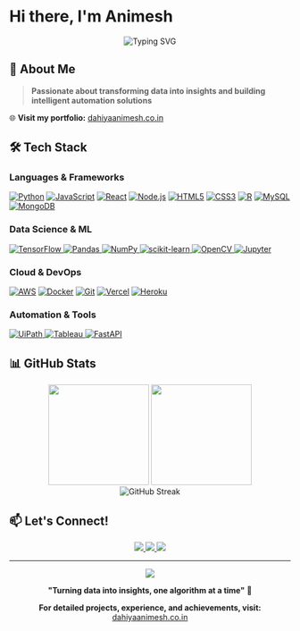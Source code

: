 # Hi there, I'm Animesh

<div align="center">
  <img src="https://readme-typing-svg.herokuapp.com?font=Fira+Code&size=30&duration=3000&pause=1000&color=3B82F6&center=true&vCenter=true&width=600&lines=Data+Science+Engineer;Automation+Specialist;Full-Stack+Developer;AI%2FML+Enthusiast" alt="Typing SVG" />
</div>

## 🚀 About Me

> **Passionate about transforming data into insights and building intelligent automation solutions**

🌐 **Visit my portfolio:** [dahiyaanimesh.co.in](https://dahiyaanimesh.co.in)

## 🛠️ Tech Stack

### **Languages & Frameworks**
<p align="left">
  <a href="https://python.org" target="_blank"><img src="https://skillicons.dev/icons?i=python" alt="Python" /></a>
  <a href="https://developer.mozilla.org/en-US/docs/Web/JavaScript" target="_blank"><img src="https://skillicons.dev/icons?i=javascript" alt="JavaScript" /></a>
  <a href="https://reactjs.org" target="_blank"><img src="https://skillicons.dev/icons?i=react" alt="React" /></a>
  <a href="https://nodejs.org" target="_blank"><img src="https://skillicons.dev/icons?i=nodejs" alt="Node.js" /></a>
  <a href="https://developer.mozilla.org/en-US/docs/Web/HTML" target="_blank"><img src="https://skillicons.dev/icons?i=html" alt="HTML5" /></a>
  <a href="https://developer.mozilla.org/en-US/docs/Web/CSS" target="_blank"><img src="https://skillicons.dev/icons?i=css" alt="CSS3" /></a>
  <a href="https://www.r-project.org" target="_blank"><img src="https://skillicons.dev/icons?i=r" alt="R" /></a>
  <a href="https://www.mysql.com" target="_blank"><img src="https://skillicons.dev/icons?i=mysql" alt="MySQL" /></a>
  <a href="https://www.mongodb.com" target="_blank"><img src="https://skillicons.dev/icons?i=mongodb" alt="MongoDB" /></a>
</p>

### **Data Science & ML**
<p align="left">
  <a href="https://tensorflow.org" target="_blank">
    <img src="https://img.shields.io/badge/TensorFlow-FF6F00?style=for-the-badge&logo=tensorflow&logoColor=white" alt="TensorFlow" />
  </a>
  <a href="https://pandas.pydata.org" target="_blank">
    <img src="https://img.shields.io/badge/Pandas-150458?style=for-the-badge&logo=pandas&logoColor=white" alt="Pandas" />
  </a>
  <a href="https://numpy.org" target="_blank">
    <img src="https://img.shields.io/badge/NumPy-013243?style=for-the-badge&logo=numpy&logoColor=white" alt="NumPy" />
  </a>
  <a href="https://scikit-learn.org" target="_blank">
    <img src="https://img.shields.io/badge/scikit--learn-F7931E?style=for-the-badge&logo=scikit-learn&logoColor=white" alt="scikit-learn" />
  </a>
  <a href="https://opencv.org" target="_blank">
    <img src="https://img.shields.io/badge/OpenCV-27338e?style=for-the-badge&logo=OpenCV&logoColor=white" alt="OpenCV" />
  </a>
  <a href="https://jupyter.org" target="_blank">
    <img src="https://img.shields.io/badge/Jupyter-F37626?style=for-the-badge&logo=Jupyter&logoColor=white" alt="Jupyter" />
  </a>
</p>

### **Cloud & DevOps**
<p align="left">
  <a href="https://aws.amazon.com" target="_blank"><img src="https://skillicons.dev/icons?i=aws" alt="AWS" /></a>
  <a href="https://www.docker.com" target="_blank"><img src="https://skillicons.dev/icons?i=docker" alt="Docker" /></a>
  <a href="https://git-scm.com" target="_blank"><img src="https://skillicons.dev/icons?i=git" alt="Git" /></a>
  <a href="https://vercel.com" target="_blank"><img src="https://skillicons.dev/icons?i=vercel" alt="Vercel" /></a>
  <a href="https://www.heroku.com" target="_blank"><img src="https://skillicons.dev/icons?i=heroku" alt="Heroku" /></a>
</p>

### **Automation & Tools**
<p align="left">
  <a href="https://www.uipath.com" target="_blank">
    <img src="https://img.shields.io/badge/UiPath-FA4616?style=for-the-badge&logo=uipath&logoColor=white" alt="UiPath" />
  </a>
  <a href="https://www.tableau.com" target="_blank">
    <img src="https://img.shields.io/badge/Tableau-E97627?style=for-the-badge&logo=tableau&logoColor=white" alt="Tableau" />
  </a>
  <a href="https://fastapi.tiangolo.com" target="_blank">
    <img src="https://img.shields.io/badge/FastAPI-009688?style=for-the-badge&logo=fastapi&logoColor=white" alt="FastAPI" />
  </a>
</p>

## 📊 GitHub Stats

<div align="center">
  <img height="180em" src="https://github-readme-stats.vercel.app/api?username=dahiyaanimesh&show_icons=true&theme=tokyonight&include_all_commits=true&count_private=true"/>
  <img height="180em" src="https://github-readme-stats.vercel.app/api/top-langs/?username=dahiyaanimesh&layout=compact&langs_count=8&theme=tokyonight"/>
</div>

<div align="center">
  <img src="https://github-readme-streak-stats.herokuapp.com/?user=dahiyaanimesh&theme=tokyonight" alt="GitHub Streak" />
</div>

## 📫 Let's Connect!

<p align="center">
  <a href="https://dahiyaanimesh.co.in">
    <img src="https://img.shields.io/badge/Portfolio-FF5722?style=for-the-badge&logo=google-chrome&logoColor=white" />
  </a>
  <a href="https://linkedin.com/in/dahiyaanimesh">
    <img src="https://img.shields.io/badge/LinkedIn-0077B5?style=for-the-badge&logo=linkedin&logoColor=white" />
  </a>
  <a href="mailto:contact@dahiyaanimesh.co.in">
    <img src="https://img.shields.io/badge/Email-D14836?style=for-the-badge&logo=gmail&logoColor=white" />
  </a>
</p>

---

<div align="center">
  <img src="https://komarev.com/ghpvc/?username=dahiyaanimesh&color=blueviolet&style=flat-square&label=Profile+Views" />
  
  **"Turning data into insights, one algorithm at a time"** 🚀
  
  **For detailed projects, experience, and achievements, visit:** [dahiyaanimesh.co.in](https://dahiyaanimesh.co.in)
</div> 
